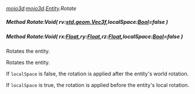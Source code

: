 _[mojo3d](../../modules/mojo3d/mojo3d-module.md):[mojo3d](../../modules/mojo3d/mojo3d-module.md).[Entity](../../modules/mojo3d/mojo3d-entity_ext.md).Rotate_
##### Method Rotate:Void( rv:[std.geom.Vec3f](../../modules/std/std-geom-vec3f.md),localSpace:[Bool](../../modules/wonkey/wonkey-types-bool.md)=false )
##### Method Rotate:Void( rx:[Float](../../modules/wonkey/wonkey-types-float.md),ry:[Float](../../modules/wonkey/wonkey-types-float.md),rz:[Float](../../modules/wonkey/wonkey-types-float.md),localSpace:[Bool](../../modules/wonkey/wonkey-types-bool.md)=false )
Rotates the entity.

Rotates the entity.

If `localSpace` is false, the rotation is applied after the entity's world rotation.

If `localSpace` is true, the rotation is applied before the entity's local rotation.
